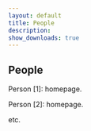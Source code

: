 ```yaml
---
layout: default
title: People
description: 
show_downloads: true
---
```


## People

Person [1]: homepage.

Person [2]: homepage.

etc.
